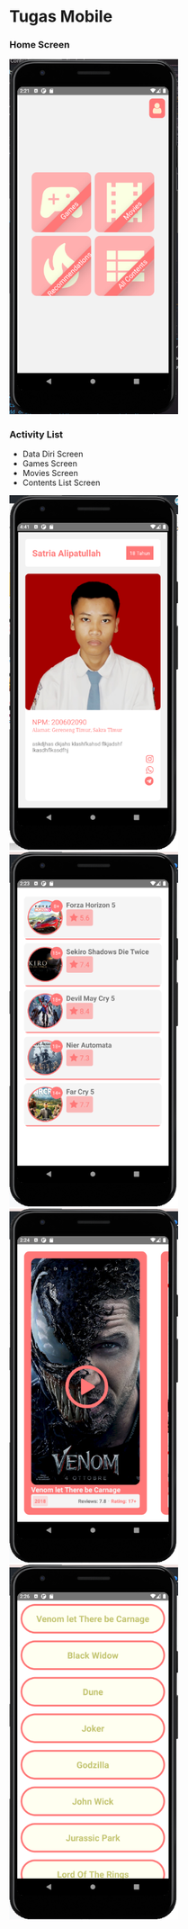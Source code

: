 <div>
  <div>
    <h1>Tugas Mobile</h1>
  </div>
  <div>    
  <h3>Home Screen</h3>
  <img src="HomeScreen.png" alt="Girl in a jacket" width="300">
  </div>
<h3>Activity List</h3>
<ul>
  <li>Data Diri Screen</li>
  <li>Games Screen</li>
  <li>Movies Screen</li>
  <li>Contents List Screen</li>
  </ul>
  <div>
  <img src="DataDiri.png" alt="Girl in a jacket" width="300">
  <img src="GamesScreen.png" alt="Girl in a jacket" width="300">
  <img src="MoviesScreen.png" alt="Girl in a jacket" width="300">
  <img src="ContentsList.png" alt="Girl in a jacket" width="300">
</div>

